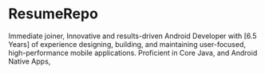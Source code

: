 # ResumeRepo
Immediate joiner, Innovative and results-driven Android Developer with [6.5 Years] of experience designing, building, and maintaining user-focused, high-performance mobile applications. Proficient in Core Java, and Android Native Apps,
